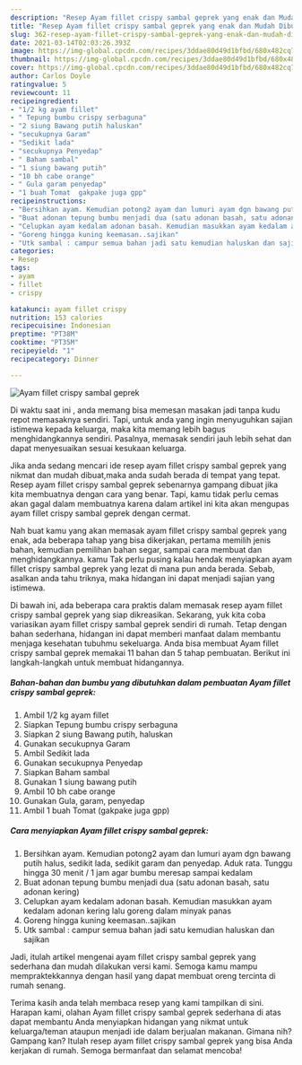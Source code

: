```yaml
---
description: "Resep Ayam fillet crispy sambal geprek yang enak dan Mudah Dibuat"
title: "Resep Ayam fillet crispy sambal geprek yang enak dan Mudah Dibuat"
slug: 362-resep-ayam-fillet-crispy-sambal-geprek-yang-enak-dan-mudah-dibuat
date: 2021-03-14T02:03:26.393Z
image: https://img-global.cpcdn.com/recipes/3ddae80d49d1bfbd/680x482cq70/ayam-fillet-crispy-sambal-geprek-foto-resep-utama.jpg
thumbnail: https://img-global.cpcdn.com/recipes/3ddae80d49d1bfbd/680x482cq70/ayam-fillet-crispy-sambal-geprek-foto-resep-utama.jpg
cover: https://img-global.cpcdn.com/recipes/3ddae80d49d1bfbd/680x482cq70/ayam-fillet-crispy-sambal-geprek-foto-resep-utama.jpg
author: Carlos Doyle
ratingvalue: 5
reviewcount: 11
recipeingredient:
- "1/2 kg ayam fillet"
- " Tepung bumbu crispy serbaguna"
- "2 siung Bawang putih haluskan"
- "secukupnya Garam"
- "Sedikit lada"
- "secukupnya Penyedap"
- " Baham sambal"
- "1 siung bawang putih"
- "10 bh cabe orange"
- " Gula garam penyedap"
- "1 buah Tomat  gakpake juga gpp"
recipeinstructions:
- "Bersihkan ayam. Kemudian potong2 ayam dan lumuri ayam dgn bawang putih halus, sedikit lada, sedikit garam dan penyedap. Aduk rata. Tunggu hingga 30 menit / 1 jam agar bumbu meresap sampai kedalam"
- "Buat adonan tepung bumbu menjadi dua (satu adonan basah, satu adonan kering)"
- "Celupkan ayam kedalam adonan basah. Kemudian masukkan ayam kedalam adonan kering lalu goreng dalam minyak panas"
- "Goreng hingga kuning keemasan..sajikan"
- "Utk sambal : campur semua bahan jadi satu kemudian haluskan dan sajikan"
categories:
- Resep
tags:
- ayam
- fillet
- crispy

katakunci: ayam fillet crispy 
nutrition: 153 calories
recipecuisine: Indonesian
preptime: "PT38M"
cooktime: "PT35M"
recipeyield: "1"
recipecategory: Dinner

---
```



![Ayam fillet crispy sambal geprek](https://img-global.cpcdn.com/recipes/3ddae80d49d1bfbd/680x482cq70/ayam-fillet-crispy-sambal-geprek-foto-resep-utama.jpg)

Di waktu  saat ini , anda memang bisa memesan masakan jadi tanpa kudu repot memasaknya sendiri. Tapi, untuk anda yang ingin menyuguhkan sajian istimewa kepada keluarga, maka kita memang lebih bagus menghidangkannya sendiri. Pasalnya, memasak sendiri jauh lebih sehat dan dapat menyesuaikan sesuai kesukaan keluarga.

Jika anda sedang mencari ide resep ayam fillet crispy sambal geprek yang nikmat dan mudah dibuat,maka anda sudah berada di tempat yang tepat. Resep ayam fillet crispy sambal geprek  sebenarnya gampang dibuat jika kita membuatnya dengan cara yang benar. Tapi, kamu tidak perlu cemas akan gagal dalam membuatnya 
karena dalam artikel ini kita akan mengupas ayam fillet crispy sambal geprek dengan cermat.  



Nah buat kamu yang akan memasak ayam fillet crispy sambal geprek yang enak, ada beberapa tahap yang bisa dikerjakan, pertama memilih jenis bahan, kemudian pemilihan bahan segar, sampai cara membuat dan menghidangkannya. kamu Tak perlu pusing kalau hendak menyiapkan ayam fillet crispy sambal geprek yang lezat di mana pun anda berada. Sebab, asalkan anda  tahu triknya, maka hidangan ini dapat menjadi sajian yang istimewa.

Di bawah ini, ada beberapa cara praktis  dalam memasak resep ayam fillet crispy sambal geprek yang siap dikreasikan. Sekarang, yuk kita coba variasikan ayam fillet crispy sambal geprek sendiri di rumah. Tetap dengan bahan sederhana, hidangan ini dapat memberi manfaat dalam membantu menjaga kesehatan tubuhmu sekeluarga. Anda bisa membuat Ayam fillet crispy sambal geprek memakai 11 bahan dan 5 tahap pembuatan. Berikut ini langkah-langkah untuk membuat hidangannya.

<!--inarticleads1-->

##### Bahan-bahan dan bumbu yang dibutuhkan dalam pembuatan Ayam fillet crispy sambal geprek:

1. Ambil 1/2 kg ayam fillet
1. Siapkan  Tepung bumbu crispy serbaguna
1. Siapkan 2 siung Bawang putih, haluskan
1. Gunakan secukupnya Garam
1. Ambil Sedikit lada
1. Gunakan secukupnya Penyedap
1. Siapkan  Baham sambal
1. Gunakan 1 siung bawang putih
1. Ambil 10 bh cabe orange
1. Gunakan  Gula, garam, penyedap
1. Ambil 1 buah Tomat  (gakpake juga gpp)




<!--inarticleads2-->

##### Cara menyiapkan Ayam fillet crispy sambal geprek:

1. Bersihkan ayam. Kemudian potong2 ayam dan lumuri ayam dgn bawang putih halus, sedikit lada, sedikit garam dan penyedap. Aduk rata. Tunggu hingga 30 menit / 1 jam agar bumbu meresap sampai kedalam
1. Buat adonan tepung bumbu menjadi dua (satu adonan basah, satu adonan kering)
1. Celupkan ayam kedalam adonan basah. Kemudian masukkan ayam kedalam adonan kering lalu goreng dalam minyak panas
1. Goreng hingga kuning keemasan..sajikan
1. Utk sambal : campur semua bahan jadi satu kemudian haluskan dan sajikan




Jadi, itulah artikel mengenai  ayam fillet crispy sambal geprek  yang sederhana dan mudah dilakukan versi kami. Semoga kamu mampu mempraktekkannya dengan hasil yang dapat membuat oreng tercinta di rumah senang. 

Terima kasih anda telah membaca resep yang kami tampilkan di sini. Harapan kami, olahan  Ayam fillet crispy sambal geprek sederhana di atas dapat membantu Anda menyiapkan hidangan yang nikmat untuk keluarga/teman ataupun menjadi ide dalam berjualan makanan. Gimana nih? Gampang kan? Itulah resep ayam fillet crispy sambal geprek yang bisa Anda kerjakan di rumah. Semoga bermanfaat dan selamat mencoba!

